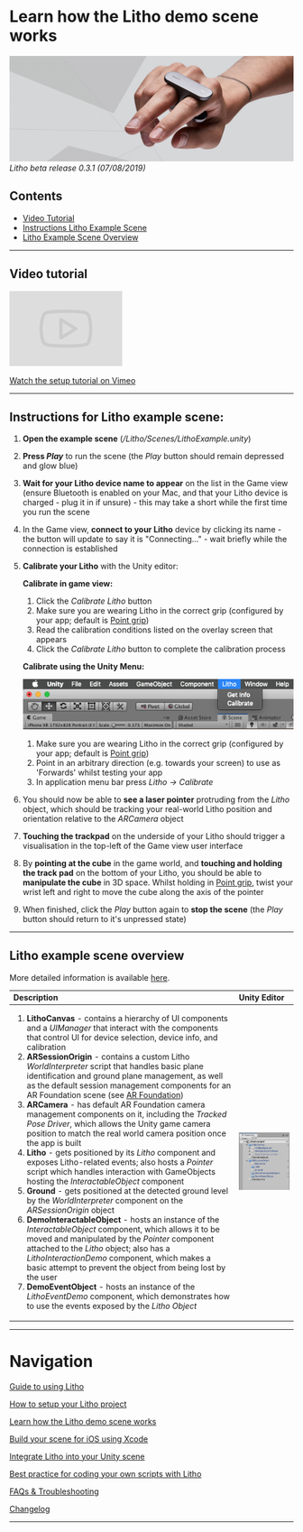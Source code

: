 # Learn how the Litho demo scene works

![Banner image](Images/banner1.jpg)
_Litho beta release 0.3.1 (07/08/2019)_

## Contents

* [Video Tutorial](#video-tutorial)
* [Instructions Litho Example Scene](#instructions-litho-example-scene)
* [Litho Example Scene Overview](#litho-example-scene-overview)

---

## Video tutorial

<a href="https://vimeo.com/342822311#t=123s" target="_blank">![Video template image](Images/Icons/vimeo_small.png)

Watch the setup tutorial on Vimeo</a>

---

## Instructions for Litho example scene:

1. **Open the example scene** (_/Litho/Scenes/LithoExample.unity_)
2. **Press _Play_** to run the scene (the _Play_ button should remain depressed and glow blue)
3. **Wait for your Litho device name to appear** on the list in the Game view (ensure Bluetooth is enabled on your Mac, and that your Litho device is charged - plug it in if unsure) - this may take a short while the first time you run the scene
4. In the Game view, **connect to your Litho** device by clicking its name - the button will update to say it is "Connecting..." - wait briefly while the connection is established
5. **Calibrate your Litho** with the Unity editor:

    **Calibrate in game view:**
    1. Click the _Calibrate Litho_ button
    1. Make sure you are wearing Litho in the correct grip (configured by your app; default is [Point grip](UsingLitho.md#litho-grips))
    2. Read the calibration conditions listed on the overlay screen that appears
    3. Click the _Calibrate Litho_ button to complete the calibration process

    **Calibrate using the Unity Menu:**

    ![](Images/Editor//calibrate_menu.png)
    1. Make sure you are wearing Litho in the correct grip (configured by your app; default is [Point grip](UsingLitho.md#litho-grips))
    2. Point in an arbitrary direction (e.g. towards your screen) to use as 'Forwards' whilst testing your app
    3. In application menu bar press _Litho -> Calibrate_

7. You should now be able to **see a laser pointer** protruding from the _Litho_ object, which should be tracking your real-world Litho position and orientation relative to the _ARCamera_ object
8. **Touching the trackpad** on the underside of your Litho should trigger a visualisation in the top-left of the Game view user interface
9. By **pointing at the cube** in the game world, and **touching and holding the track pad** on the bottom of your Litho, you should be able to **manipulate the cube** in 3D space. Whilst holding in [Point grip](UsingLitho.md#litho-grips), twist your wrist left and right to move the cube along the axis of the pointer
10. When finished, click the _Play_ button again to **stop the scene** (the _Play_ button should return to it's unpressed state)

---


## Litho example scene overview

More detailed information is available [here](UnityScripting.md#augmented-reality-and-interaction-overview).

| Description | Unity Editor |
| :--- | :--- |
|<ol><li>**LithoCanvas** \- contains a hierarchy of UI components and a _UIManager_ that interact with the components that control UI for device selection, device info, and calibration </li><li> **ARSessionOrigin** \- contains a custom Litho _WorldInterpreter_ script that handles basic plane identification and ground plane management, as well as the default session management components for an AR Foundation scene (see [AR Foundation](https://docs.unity3d.com/Packages/com.unity.xr.arfoundation@2.0/manual/index.html))</li><li>**ARCamera** \- has default AR Foundation camera management components on it, including the _Tracked Pose Driver_, which allows the Unity game camera position to match the real world camera position once the app is built </li><li>**Litho** \- gets positioned by its _Litho_ component and exposes Litho-related events; also hosts a _Pointer_ script which handles interaction with GameObjects hosting the _InteractableObject_ component </li><li> **Ground** \- gets positioned at the detected ground level by the _WorldInterpreter_ component on the _ARSessionOrigin_ object </li><li>**DemoInteractableObject** \- hosts an instance of the _InteractableObject_ component, which allows it to be moved and manipulated by the _Pointer_ component attached to the _Litho_ object; also has a _LithoInteractionDemo_ component, which makes a basic attempt to prevent the object from being lost by the user </li><li>**DemoEventObject** \- hosts an instance of the _LithoEventDemo_ component, which demonstrates how to use the events exposed by the _Litho Object_ </li> | ![Litho Object](Images/Editor/SceneOverview.png) |

---

# Navigation

[Guide to using Litho](UsingLitho.md)

[How to setup your Litho project](ProjectSetup.md)

[Learn how the Litho demo scene works](DemoScene.md)

[Build your scene for iOS using Xcode](BuildXcode.md)

[Integrate Litho into your Unity scene](UnityIntegration.md)

[Best practice for coding your own scripts with Litho](UnityScripting.md)

[FAQs & Troubleshooting](FAQ.md)

[Changelog](Changelog.md)

---
